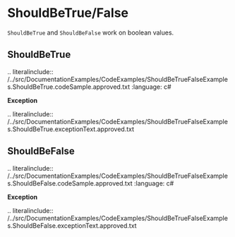 # ShouldBeTrue/False

`ShouldBeTrue` and `ShouldBeFalse` work on boolean values.


## ShouldBeTrue

.. literalinclude:: /../src/DocumentationExamples/CodeExamples/ShouldBeTrueFalseExamples.ShouldBeTrue.codeSample.approved.txt
	:language: c#

**Exception**

.. literalinclude:: /../src/DocumentationExamples/CodeExamples/ShouldBeTrueFalseExamples.ShouldBeTrue.exceptionText.approved.txt


## ShouldBeFalse

.. literalinclude:: /../src/DocumentationExamples/CodeExamples/ShouldBeTrueFalseExamples.ShouldBeFalse.codeSample.approved.txt
	:language: c#

**Exception**

.. literalinclude:: /../src/DocumentationExamples/CodeExamples/ShouldBeTrueFalseExamples.ShouldBeFalse.exceptionText.approved.txt
